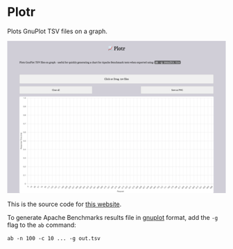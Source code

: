 # Plotr
Plots GnuPlot TSV files on a graph.

![Screenshot](docs/webpage.png)

This is the source code for [this website](https://plotr.pages.dev/).

To generate Apache Benchmarks results file in [gnuplot](http://gnuplot.sourceforge.net/) format, add the `-g` flag to the `ab` command:

```shell
ab -n 100 -c 10 ... -g out.tsv
```
